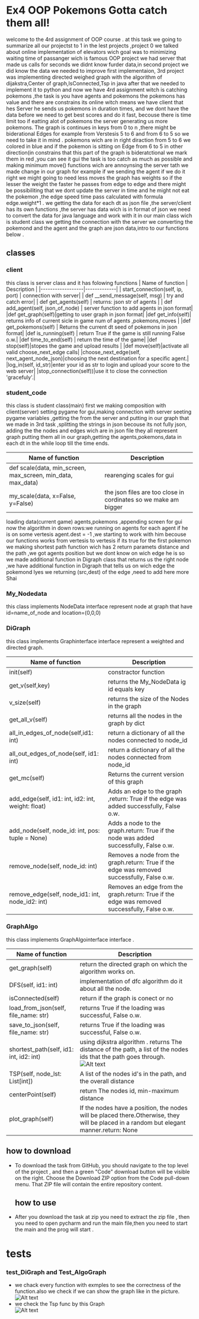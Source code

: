 # Ex4 OOP Pokemons Gotta catch them all!
welcome to the 4rd assignment of OOP course .
at this task we going to summarize all our projectst 
to 1 in the lest projects ,project 0 we talked about 
online implementation of elevators wich goal was to minimizing 
waiting time of passanger wich is famous OOP project we had server
that made us calls for seconds we didnt know furder data,in second 
project we did know the data we needed to improve first implementaion,
3rd  project was implementing directed weighed graph with the algorithm
of dijakstra,Center of graph,IsConnected,Tsp in java after that 
we needed to implement it to python and now we have 4rd assignment 
witch is catching pokemons ,the task is you have agents and pokemons 
the pokemons has value and there are constrains its online witch means
we have client that hes Server he sends us pokemons in duration times,
and we dont have the data before we need to get best scores and do it fast,
becouse there is time limit too if eatting alot of pokemons the server generating
us more pokemons. 
The graph is continues in keys from 0 to n ,there might be biderational Edges for example
from Verstesis 5 to 6 and from 6 to 5 so we need to take it in mind .
pokemons wich are in right diraction from 5 to 6 we colored in blue and if the pokemon 
is sitting on Edge from 6 to 5 in other direction(in constrains that this part of the graph 
is bideratctional we mark them in red ,you can see it gui the task is too catch as much as possible
and making minimum move() functions wich are annoynsing the server tath we made change in our graph
for example if we sending the agent if we do it right we might going to need less moves
the graph has weights so if the lesser the weight the faster he passes from edge to edge
and there might be possibiliting that we dont update the server in time and he might not 
eat the pokemon ,the edge speed time pass calculated with formula edge.weight*1 .
we getting the data for each dt as json file ,the server/client has its own functions
,the server has data wich is in format of json we need to convert the data for java language
and work with it in our main class wich is student class we getting the connection with the server
we converting the pokemond and the agent and the graph are json data,intro to our functions below .


## classes 

### client <br />
  this class is server class and it has folowing functions
  | Name of function | Description |
  |------------------|-------------|
  | start_connection(self, ip, port)  | connection with server|
  | def __send_message(self, msg)  | try and catch error|
  | def get_agents(self)  | returns: json str of agents |
  | def add_agent(self, json_of_node)  | server function to add agents in json format|
  |def get_graph(self)|getting to user graph in json format|
  |def get_info(self)| returns info of current sicle in  game num of agents ,pokemons,moves |
  |def get_pokemons(self) | Returns the current dt seed of pokemons in json format|
  |def is_running(self) | return True if the game is still running False o.w.|
  |def time_to_end(self) |  return the time of the game|
  |def stop(self)|stopes the game and upload results |
  |def move(self)|activate all valid choose_next_edge calls|
  |choose_next_edge(self, next_agent_node_json)|choosing the next destination for a specific agent.|
  |log_in(self, id_str)|enter your id as str to login and upload your score to the web server|
  |stop_connection(self))|use it to close the connection 'gracefuly'.|
  
### student_code <br />
  this class is student class(main) first we making composition with
  client(server) setting pygame for gui,making connection with server
  seeting pygame variables ,getting the from the server and putting in our graph 
  that we made in 3rd task ,splitting the strings in json becouse its not fully json,
  adding the the nodes and edges wich are in json file they all represent graph putting them all
  in our graph,getting the agents,pokemons,data  in each dt in the while loop till the time ends.
  
  
  | Name of function | Description |
  |------------------|-------------|
  | def scale(data, min_screen, max_screen, min_data, max_data)  | rearenging scales for gui|
  | my_scale(data, x=False, y=False)  | the json files are too close in cordinates so we make am bigger|
  loading data(current game) agents,pokemons ,appending screen for gui
  now the algorithm in down rows:we running on agents for each agent if he 
  is on some vertesis agent.dest = -1 ,we starting to work with him
  becouse our functions works from vertesis to vertesis if its true 
  for the first pokemon we making shortest path function 
  wich has 2 return paramets distance and the path ,we got agents position
  but we dont know on wich edge he is so we made additional function in 
  Digraph class that returns us the right node ,we have additional function
  in Digraph that tells us on wich edge the pokemond lyes we returning 
  (src,dest) of the edge ,need to add here more Shai
  
### My_Nodedata <br />
  this class implements NodeData interface represent node at graph
  that have id=name_of_node and location=(0,0,0) 
  
 
### DiGraph  <br />
  this class implements Graphinterface interface represent a weighted
  and directed graph.

  | Name of function | Description |
  |------------------|-------------|
  | init(self)       | constractor function|
  | get_v(self,key)  | returns the My_NodeData ig id equals key |
  | v_size(self)     | returns the size of the Nodes in the graph |
  | get_all_v(self)  | returns all the nodes in the graph by dict|
  | all_in_edges_of_node(self,id1: int)|return a dictionary of all the nodes connected to node_id|
  |all_out_edges_of_node(self, id1: int)| return a dictionary of all the nodes connected from node_id|
  |get_mc(self) | Returns the current version of this graph|
  |add_edge(self, id1: int, id2: int, weight: float) | Adds an edge to the graph ,return: True if the edge was added successfully, False o.w.|
  | add_node(self, node_id: int, pos: tuple = None) |   Adds a node to the graph.return: True if the node was added successfully, False o.w.|
  |remove_node(self, node_id: int)| Removes a node from the graph.return: True if the edge was removed successfully, False o.w.|
  |remove_edge(self, node_id1: int, node_id2: int)|Removes an edge from the graph.return: True if the edge was removed successfully, False o.w.|
  
### GraphAlgo  <br />
  this class implements GraphAlgointerface interface .<br />

 | Name of function | Description |
 |------------------|-------------|
 | get_graph(self)       | return the directed graph on which the algorithm works on. |
 |  DFS(self, id1: int)     | implementation of dfc algorithm do it about all the node. | 
 |  isConnected(self) | return if the graph is conect or no |
 | load_from_json(self, file_name: str)      | returns True if the loading was successful, False o.w. |
 |  save_to_json(self, file_name: str)      |  returns True if the loading was successful, False o.w. |
 |   shortest_path(self, id1: int, id2: int)       | using dijkstra algorithm . returns The distance of the path, a list of the nodes ids that the path goes through.   ![Alt text](https://github.com/shaimoo/OOP/blob/main/picture/dijkstra.jpeg "jijkstra") |
 | TSP(self, node_lst: List[int])     |  A list of the nodes id's in the path, and the overall distance |
 |  centerPoint(self)    | return The nodes id, min-maximum distance | 
 |  plot_graph(self)     |  If the nodes have a position, the nodes will be placed there.Otherwise, they will be placed in a random but elegant manner.return: None |
        

  ## how to download  <br />
- To download the task from GitHub, you should navigate to the top level of the project , and then a green "Code" download button will be visible on the right.
   Choose the Download ZIP option from the Code pull-down menu. That ZIP file will contain the entire repository content.
  ## how to use  <br />
- After you download the task at zip you need to extract  the zip file , then you need 
  to open pycharm and run the main file,then you need to start the main and the prog will start . 

 # tests <br />
 ### test_DiGraph and Test_AlgoGraph <br />
- we chack every function with exmples to see the correctness of the function.also we check if we can show the graph like in the picture. <br />
  ![Alt text](https://github.com/shaimoo/OOP/blob/main/picture/graph.png "test")  <br />
- we check the Tsp func by this Graph  <br />
![Alt text](https://github.com/shaimoo/OOP/blob/main/picture/tsp.jpeg "jijkstra") 
